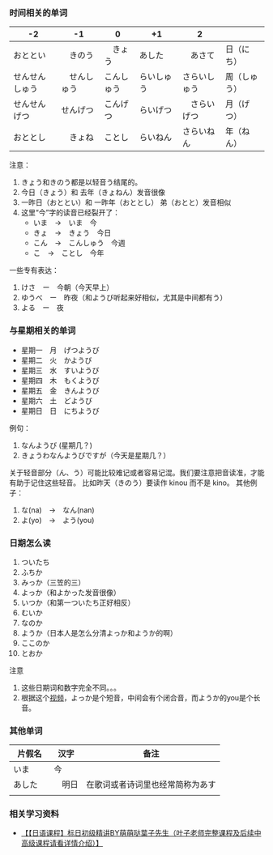 

### 时间相关的单词


| -2 | -1 | 0 | +1 | 2 |  |
| - | - | - | - | - | - |
| おととい |　きのう |　きょう | あした　|　あさて  | 日（にち） |
| せんせんしゅう |　せんしゅう | こんしゅう | らいしゅう　| さらいしゅう | 周（しゅう） |
| せんせんげつ　| せんげつ　| こんげつ | らいげつ　|　さらいげつ  | 月（げつ） |
| おととし　|　きょね | ことし | らいねん | さらいねん　| 年（ねん） |




注意：
1. きょう和きのう都是以轻音う结尾的。
2. 今日（きょう）和 去年（きょねん）发音很像
3. 一昨日（おととい）和 一昨年（おととし） 弟（おとと）发音相似
4. 这里“今”字的读音已经裂开了：
   * いま　->　いま　今
   * きょ　->　きょう　今日
   * こん　->　こんしゅう　今週
   * こ　->　ことし　今年

一些专有表达：
1. けさ　ー　今朝（今天早上）
2. ゆうべ　ー　昨夜（和ようび听起来好相似，尤其是中间都有う）
3. よる　ー　夜


### 与星期相关的单词

* 星期一　月　げつようび
* 星期二　火　かようび
* 星期三　水　すいようび
* 星期四　木　もくようび
* 星期五　金　きんようび
* 星期六　土　どようび
* 星期日　日　にちようび



例句：
1. なんようび (星期几？)
2. きょうわなんようびですが（今天是星期几？）

关于轻音部分（ん、う）可能比较难记或者容易记混。我们要注意把音读准，才能有助于记住这些轻音。
比如昨天（きのう）要读作 kinou 而不是 kino。
其他例子：
1. な(na)　->　なん(nan)
2. よ(yo)　->　よう(you)




### 日期怎么读
1. ついたち
2. ふちか
3. みっか（三笠的三）
4. よっか（和よかった发音很像）
5. いつか（和第一ついたち正好相反）
6. むいか
7. なのか
8. ようか（日本人是怎么分清よっか和ようか的啊）
9. ここのか
10. とおか


注意
1. 这些日期词和数字完全不同。。。
2. 根据这个[视频](https://www.youtube.com/watch?v=xuWsp772_B4)，よっか是个短音，中间会有个闭合音，而ようか的you是个长音。



### 其他单词

| 片假名 | 汉字 |备注 |
|--|--|--|
| いま | 今 |  |
| あした　|　明日 | 在歌词或者诗词里也经常简称为あす |
| | | |



### 相关学习资料
* [【【日语课程】标日初级精讲BY萌萌哒葉子先生（叶子老师完整课程及后续中高级课程请看详情介绍）】 ](https://www.bilibili.com/video/BV1es41127PE/?p=5&share_source=copy_web&vd_source=471ec534b3dc839cdb2f7d8582edc234)